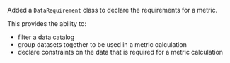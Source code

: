Added a `DataRequirement` class to declare the requirements for a metric.

This provides the ability to:

* filter a data catalog
* group datasets together to be used in a metric calculation
* declare constraints on the data that is required for a metric calculation
